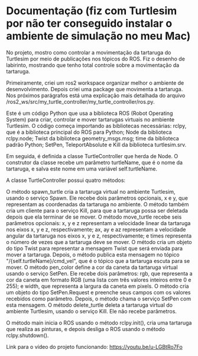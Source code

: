 # Documentação (fiz com Turtlesim por não ter conseguido instalar o ambiente de simulação no meu Mac)

No projeto, mostro como controlar a movimentação da tartaruga do Turtlesim por meio de publicações nos tópicos do ROS. Fiz o desenho de labirinto, mostrando que tenho total controle sobre a movimentação da tartaruga.

Primeiramente, criei um ros2 workspace organizar melhor o ambiente de desenvolvimento. Depois criei uma package que movimenta a tartaruga. Nos próximos parágrafos está uma explicação mais detalhada do arquivo /ros2_ws/src/my_turtle_controller/my_turtle_controller/ros.py.

Este é um código Python que usa a biblioteca ROS (Robot Operating System) para criar, controlar e mover tartarugas virtuais no ambiente Turtlesim. O código começa importando as bibliotecas necessárias: rclpy, que é a biblioteca principal do ROS para Python; Node da biblioteca rclpy.node; Twist da biblioteca geometry_msgs.msg; time da biblioteca padrão Python; SetPen, TeleportAbsolute e Kill da biblioteca turtlesim.srv.

Em seguida, é definida a classe TurtleController que herda de Node. O construtor da classe recebe um parâmetro turtleName, que é o nome da tartaruga, e salva este nome em uma variável self.turtleName.

A classe TurtleController possui quatro métodos:

O método spawn_turtle cria a tartaruga virtual no ambiente Turtlesim, usando o serviço Spawn. Ele recebe dois parâmetros opcionais, x e y, que representam as coordenadas da tartaruga no ambiente. O método também cria um cliente para o serviço Kill, para que a tartaruga possa ser deletada depois que ela terminar de se mover.
O método move_turtle recebe seis parâmetros opcionais: x, y e z representam a velocidade linear da tartaruga nos eixos x, y e z, respectivamente; ax, ay e az representam a velocidade angular da tartaruga nos eixos x, y e z, respectivamente; e times representa o número de vezes que a tartaruga deve se mover. O método cria um objeto do tipo Twist para representar a mensagem Twist que será enviada para mover a tartaruga. Depois, o método publica esta mensagem no tópico "/{self.turtleName}/cmd_vel", que é o tópico que a tartaruga escuta para se mover.
O método pen_color define a cor da caneta da tartaruga virtual usando o serviço SetPen. Ele recebe dois parâmetros: rgb, que representa a cor da caneta em formato RGB (uma lista com três valores inteiros entre 0 e 255); e width, que representa a largura da caneta em pixels. O método cria um objeto do tipo SetPen.Request e preenche seus campos com os valores recebidos como parâmetro. Depois, o método chama o serviço SetPen com esta mensagem.
O método delete_turtle deleta a tartaruga virtual do ambiente Turtlesim, usando o serviço Kill. Ele não recebe parâmetros.

O método main inicia o ROS usando o método rclpy.init(), cria uma tartaruga que realiza as pinturas, e depois desliga o ROS usando o método rclpy.shutdown().

Link para o vídeo do projeto funcionando:
https://youtu.be/u-LGBtRo7Fo
